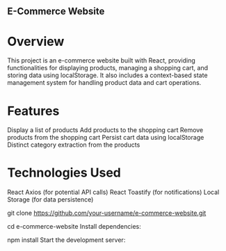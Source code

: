 ##       E-Commerce Website

# Overview
This project is an e-commerce website built with React, providing functionalities for displaying products, managing a shopping cart, and storing data using localStorage. It also includes a context-based state management system for handling product data and cart operations.

# Features
Display a list of products
Add products to the shopping cart
Remove products from the shopping cart
Persist cart data using localStorage
Distinct category extraction from the products

# Technologies Used
React
Axios (for potential API calls)
React Toastify (for notifications)
Local Storage (for data persistence)



git clone https://github.com/your-username/e-commerce-website.git

cd e-commerce-website
Install dependencies:


npm install
Start the development server:

